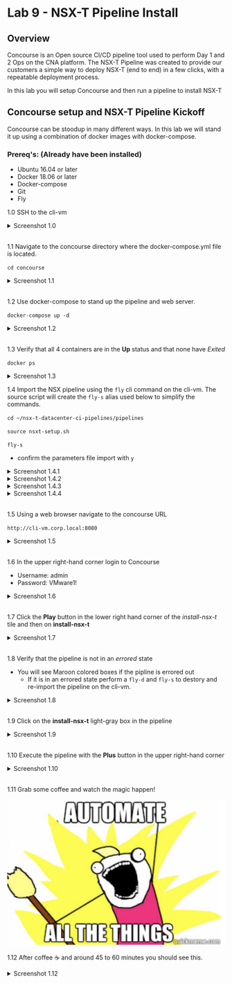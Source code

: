 # Lab 9 - NSX-T Pipeline Install

## Overview

Concourse is an Open source CI/CD pipeline tool used to perform Day 1 and 2 Ops on the CNA platform.
The NSX-T Pipeline was created to provide our customers a simple way to deploy NSX-T (end to end) in a few clicks, with a repeatable deployment process.

In this lab you will setup Concourse and then run a pipeline to install NSX-T

## Concourse setup and NSX-T Pipeline Kickoff

Concourse can be stoodup in many different ways. In this lab we will stand it up using a combination of docker images with docker-compose.

### Prereq's: (Already have been installed)

- Ubuntu 16.04 or later
- Docker 18.06 or later
- Docker-compose
- Git
- Fly

1.0 SSH to the cli-vm

<details><summary>Screenshot 1.0</summary>
<img src="Images/ssh-cli-vm.png">
</details>
<br>

1.1 Navigate to the concourse directory where the docker-compose.yml file is located.

`cd concourse`

<details><summary>Screenshot 1.1</summary>
<img src="Images/concourse-dir.png">
</details>
<br>

1.2 Use docker-compose to stand up the pipeline and web server.

`docker-compose up -d`

<details><summary>Screenshot 1.2</summary>
<img src="Images/docker-compose-up.png">
</details>
<br>

1.3 Verify that all 4 containers are in the **Up** status and that none have *Exited*

`docker ps`

<details><summary>Screenshot 1.3</summary>
<img src="Images/docker-ps.png">
</details>

1.4 Import the NSX pipeline using the `fly` cli command on the cli-vm.  The source script will create the `fly-s` alias used below to simplify the commands.

`cd ~/nsx-t-datacenter-ci-pipelines/pipelines`

`source nsxt-setup.sh`

`fly-s`

- confirm the parameters file import with `y`

<details><summary>Screenshot 1.4.1</summary>
<img src="Images/nsx-pipeline-dir.png">
</details>

<details><summary>Screenshot 1.4.2</summary>
<img src="Images/source-nsxt-setup.png">
</details>

<details><summary>Screenshot 1.4.3</summary>
<img src="Images/pipeline-import.png">
</details>

<details><summary>Screenshot 1.4.4</summary>
<img src="Images/confirm-import.png">
</details>
<br>

1.5 Using a web browser navigate to the concourse URL

`http://cli-vm.corp.local:8080`

<details><summary>Screenshot 1.5</summary>
<img src="Images/pipeline-ui.png">
</details>
<br>

1.6 In the upper right-hand corner login to Concourse

- Username: admin
- Password: VMware1!

<details><summary>Screenshot 1.6</summary>
<img src="Images/concourse-login.png">
</details>
<br>

1.7 Click the **Play** button in the lower right hand corner of the *install-nsx-t* tile and then on **install-nsx-t**

<details><summary>Screenshot 1.7</summary>
<img src="Images/pipeline-ui.png">
</details>
<br>

1.8 Verify that the pipeline is not in an *errored* state

- You will see Maroon colored boxes if the pipline is errored out
  - If it is in an errored state perform a `fly-d` and `fly-s` to destory and re-import the pipeline on the cli-vm.

<details><summary>Screenshot 1.8</summary>
<img src="Images/pipeline-started.png">
</details>
<br>

1.9 Click on the **install-nsx-t** light-gray box in the pipeline

<details><summary>Screenshot 1.9</summary>
<img src="Images/install-nsx-t.png">
</details>
<br>

1.10 Execute the pipeline with the **Plus** button in the upper right-hand corner

<details><summary>Screenshot 1.10</summary>
<img src="Images/install-nsx-t-plus.png">
</details>
<br>

1.11 Grab some coffee and watch the magic happen!

<img src="Images/automate-all-things.png">
<br>

1.12 After coffee :coffee: and around 45 to 60 minutes you should see this.

<details><summary>Screenshot 1.12</summary>
<img src="Images/pipeline-complete.png">
</details>
